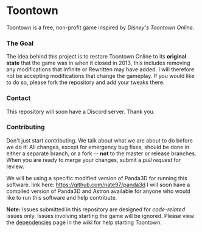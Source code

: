 Toontown
=================
Toontown is a free, non-profit game inspired by _Disney's Toontown Online_.


### The Goal ###
The idea behind this project is to restore Toontown Online to its **original state** that the game was in when it closed in 2013, this includes removing any modifications that Infinite or Rewritten may have added. I will therefore not be accepting modifications that change the gameplay. If you would like to do so, please fork the repository and add your tweaks there.

### Contact ###
This repository will soon have a Discord server. Thank you.

### Contributing ###
Don't just start contributing. We talk about what we are about to do before we do it! All changes, except for emergency bug fixes, should be done in either a separate branch, or a fork -- **not** to the master or release branches. When you are ready to merge your changes, submit a _pull request_ for review.

We will be using a specific modified version of Panda3D for running this software.
link here: https://github.com/nate97/panda3d
I will soon have a compiled version of Panda3D and Astron available for anyone who would like to run this software and help contribute.

**Note:** Issues submitted in this repository are designed for *code-related* issues only. Issues involving starting the game will be ignored. Please view the [dependencies](https://github.com/ToontownInfinite/src/wiki/Dependencies) page in the wiki for help starting Toontown.
